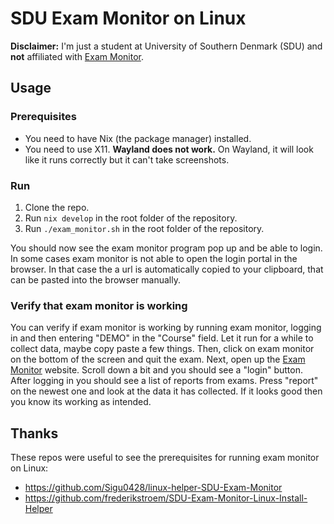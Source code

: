 # SDU Exam Monitor on Linux

**Disclaimer:** I'm just a student at University of Southern Denmark (SDU) and **not** affiliated with [Exam Monitor](https://sdu.exammonitor.dk/).

## Usage

### Prerequisites

- You need to have Nix (the package manager) installed.
- You need to use X11. **Wayland does not work.** On Wayland, it will look like it runs correctly but it can't take screenshots.

### Run

1. Clone the repo.
2. Run `nix develop` in the root folder of the repository.
3. Run `./exam_monitor.sh` in the root folder of the repository.

You should now see the exam monitor program pop up and be able to login. In some cases exam monitor is not able to open the login portal in the browser. In that case the a url is automatically copied to your clipboard, that can be pasted into the browser manually.

### Verify that exam monitor is working

You can verify if exam monitor is working by running exam monitor, logging in and then entering "DEMO" in the "Course" field. Let it run for a while to collect data, maybe copy paste a few things. Then, click on exam monitor on the bottom of the screen and quit the exam. Next, open up the [Exam Monitor](https://sdu.exammonitor.dk/) website. Scroll down a bit and you should see a "login" button. After logging in you should see a list of reports from exams. Press "report" on the newest one and look at the data it has collected. If it looks good then you know its working as intended.

## Thanks

These repos were useful to see the prerequisites for running exam monitor on Linux:

- https://github.com/Sigu0428/linux-helper-SDU-Exam-Monitor
- https://github.com/frederikstroem/SDU-Exam-Monitor-Linux-Install-Helper
